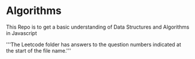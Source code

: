 # Algorithms
This Repo is to get a basic understanding of Data Structures and Algorithms in Javascript

'''The Leetcode folder has answers to the question numbers indicated at the start of the file name.'''
